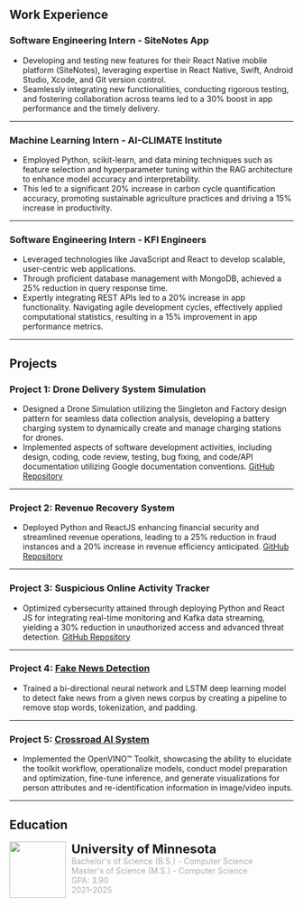 ## Work Experience

### Software Engineering Intern - SiteNotes App
- Developing and testing new features for their React Native mobile platform (SiteNotes), leveraging expertise in React Native, Swift, Android Studio, Xcode, and Git version control.
- Seamlessly integrating new functionalities, conducting rigorous testing, and fostering collaboration across teams led to a 30% boost in app performance and the timely delivery.

---

### Machine Learning Intern - AI-CLIMATE Institute
- Employed Python, scikit-learn, and data mining techniques such as feature selection and hyperparameter tuning within the RAG architecture to enhance model accuracy and interpretability.
- This led to a significant 20% increase in carbon cycle quantification accuracy, promoting sustainable agriculture practices and driving a 15% increase in productivity.

---

### Software Engineering Intern - KFI Engineers
- Leveraged technologies like JavaScript and React to develop scalable, user-centric web applications.
- Through proficient database management with MongoDB, achieved a 25% reduction in query response time.
- Expertly integrating REST APIs led to a 20% increase in app functionality. Navigating agile development cycles, effectively applied computational statistics, resulting in a 15% improvement in app performance metrics.

---

## Projects

### Project 1: Drone Delivery System Simulation
- Designed a Drone Simulation utilizing the Singleton and Factory design pattern for seamless data collection analysis, developing a battery charging system to dynamically create and manage charging stations for drones.
- Implemented aspects of software development activities, including design, coding, code review, testing, bug fixing, and code/API documentation utilizing Google documentation conventions.
[GitHub Repository](https://github.com/omnistudy-ai/omnistudy-test)

---

### Project 2: Revenue Recovery System
- Deployed Python and ReactJS enhancing financial security and streamlined revenue operations, leading to a 25% reduction in fraud instances and a 20% increase in revenue efficiency anticipated.
[GitHub Repository](https://github.umn.edu/GDSC/greenchoice)

---

### Project 3: Suspicious Online Activity Tracker
- Optimized cybersecurity attained through deploying Python and React JS for integrating real-time monitoring and Kafka data streaming, yielding a 30% reduction in unauthorized access and advanced threat detection.
[GitHub Repository](https://github.umn.edu/GDSC/greenchoice)

---

### Project 4: [Fake News Detection](https://github.umn.edu/GDSC/greenchoice)
- Trained a bi-directional neural network and LSTM deep learning model to detect fake news from a given news corpus by creating a pipeline to remove stop words, tokenization, and padding.

---

### Project 5: [Crossroad AI System](https://github.umn.edu/GDSC/greenchoice)
- Implemented the OpenVINO™ Toolkit, showcasing the ability to elucidate the toolkit workflow, operationalize models, conduct model preparation and optimization, fine-tune inference, and generate visualizations for person attributes and re-identification information in image/video inputs.

---

## Education
<div style="display: flex; flex-direction: row; gap: 10px;">
    <img src="images/umn.jpeg" height="100" width="100"/>
    <div style="display: flex; flex-direction: column">
        <p style="font-weight: bold; font-size: 22px; margin: 0;">University of Minnesota</p>
        <p style="color: #ababab; margin: 0;">Bachelor's of Science (B.S.) - Computer Science</p>
        <p style="color: #ababab; margin: 0;">Master's of Science (M.S.) - Computer Science</p>
        <p style="color: #ababab; margin: 0;">GPA: 3.90</p>
        <p style="color: #ababab; margin: 0;">2021-2025</p>
    </div>
</div>
